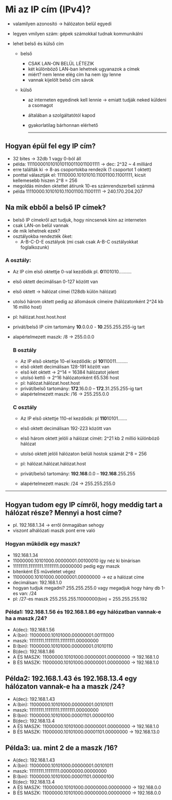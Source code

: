 # Mi az IP cím (IPv4)?

- valamilyen azonosító -> hálózaton belül egyedi

- legyen vmilyen szám: gépek számokkal tudnak kommunikálni

- lehet belső és külső cím 

  - belső

    - CSAK LAN-ON BELÜL LÉTEZIK
    - két különböző LAN-ban lehetnek ugyanazok a címek
    - miért? nem lenne elég cím ha nem így lenne
    - vannak kijelölt belső cím sávok

  - külső

    - az interneten egyedinek kell lennie -> emiatt tudják neked küldeni a csomagot

    - általában a szolgáltatótól kapod

    - gyakorlatilag bárhonnan elérhető

      ---



## Hogyan épül fel egy IP cím?

- 32 bites -> 32db 1 vagy 0-ból áll
- példa: 11110000101010101100110011001111 -> dec: 2^32 ~ 4 milliárd
- erre találták ki -> 8-as csoportokba rendezik (1 csoportot 1 oktett)
- ponttal választják el: 11110000.10101010.11001100.11001111, kicsit kellemesebb hiszen 2^8 = 256
- megoldás minden oktettet átírunk 10-es számrendszerbeli számmá 
- példa 11110000.10101010.11001100.11001111 -> 240.170.204.207



## Na mik ebből a belső IP címek?

- belső IP címekről azt tudjuk, hogy nincsenek kinn az interneten
- csak LAN-on belül vannak
- de mik lehetnek ezek?
- osztályokba rendezték őket:
  - A-B-C-D-E osztályok (mi csak csak A-B-C osztályokkat foglalkozunk)

### A osztály:

- Az IP cím első oktettje 0-val kezdődik pl. **0**1101010..........

- első oktett decimálisan 0-127 között van

- első oktett -> hálózat címei (128db külön hálózat)

- utolsó három oktett pedig az állomások címeire (hálózatonként 2^24 kb 16 millió host)

- pl: hálózat.host.host.host

- privát/belső IP cím tartomány **10**.0.0.0 - **10**.255.255.255-ig tart

- alapértelmezett maszk: /8 -> 255.0.0.0

  

  ### B osztály

  - Az IP első oktettje 10-el kezdődik: pl **10**110011.........
  - első oktett decimálisan 128-191 között van 
  - első két oktett -> 2^14 = 16384 hálózatot jelent
  - utolsó kettő -> 2^16 hálózatonként 65.536 host
  - pl: hálózat.hálózat.host.host
  - privát/belső tartomány: **172**.16.0.0 – **172**.31.255.255-ig tart
  - alapértelmezett maszk: /16 -> 255.255.0.0

  

  ### C osztály 

  - Az IP első oktettje 110-el kezdődik: pl **110**10101.......
  - első oktett decimálisan 192-223 között van
  - első három oktett jelöli a hálózat címét: 2^21 kb 2 millió különböző hálózat
  - utolsó oktett jelöli hálózaton belüli hostok számát 2^8 = 256
  - pl: hálózat.hálózat.hálózat.host

  - privát/belső tartomány: **192.168**.0.0 – **192.168**.255.255
  - alapértelmezett maszk: /24 -> 255.255.255.0



---

## Hogyan tudom egy IP címről, hogy meddig tart a hálózat része? Mennyi a host címe?

- pl. 192.168.1.34 -> erről önmagában sehogy
- viszont alhálózati maszk pont erre való



### Hogyan működik egy maszk?

- 192.168.1.34 
- 11000000.10101000.00000001.00100010 így néz ki binárisan
- 11111111.11111111.11111111.00000000 pedig egy maszk
- bitenként ÉS műveletet végez
- 11000000.10101000.00000001.00000000 -> ez a hálózat címe 
- decimálsan: 192.168.1.0
- hogyan tudjuk megadni? 255.255.255.0 vagy megadjuk hogy hány db 1-es van: /24
- pl: /27-es maszk 255.255.255.11000000(bin) = 255.255.255.192



### Példa1: 192.168.1.56 és 192.168.1.86 egy hálózatban vannak-e ha a maszk /24?

- A(dec): 192.168.1.56
- A:(bin): 11000000.10101000.00000001.00111000
- maszk: 11111111.11111111.11111111.00000000
- B:(bin): 11000000.10101000.00000001.01010110
- B(dec): 192.168.1.86
- A ÉS MASZK: 11000000.10101000.00000001.00000000 -> 192.168.1.0
- B ÉS MASZK: 11000000.10101000.00000001.00000000 -> 192.168.1.0

## Példa2: 192.168.1.43 és 192.168.13.4 egy hálózaton vannak-e ha a maszk /24?

- A(dec): 192.168.1.43
- A:(bin): 11000000.10101000.00000001.00101011
- maszk: 11111111.11111111.11111111.00000000
- B:(bin): 11000000.10101000.00001101.00000100
- B(dec): 192.168.13.4
- A ÉS MASZK: 11000000.10101000.00000001.00000000 -> 192.168.1.0
- B ÉS MASZK: 11000000.10101000.00001101.00000000 -> 192.168.13.0

## Példa3: ua. mint 2 de a maszk /16?

- A(dec): 192.168.1.43
- A:(bin): 11000000.10101000.00000001.00101011
- maszk: 11111111.11111111.00000000.00000000
- B:(bin): 11000000.10101000.00001101.00000100
- B(dec): 192.168.13.4
- A ÉS MASZK: 11000000.10101000.00000000.00000000 -> 192.168.0.0
- B ÉS MASZK: 11000000.10101000.00000000.00000000 -> 192.168.0.0